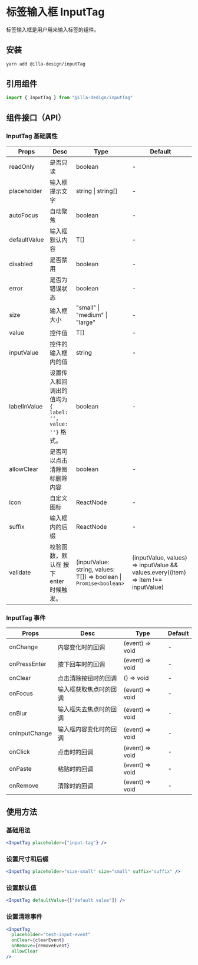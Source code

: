 # 标签输入框 InputTag

标签输入框是用户用来输入标签的组件。

## 安装

```bash
yarn add @illa-design/inputTag
```

## 引用组件

```jsx
import { InputTag } from "@illa-dedign/inputTag"
```

## 组件接口（API）

### InputTag 基础属性

| Props        | Desc                                                      | Type                                                               | Default                                                                           |
| ------------ | --------------------------------------------------------- | ------------------------------------------------------------------ | --------------------------------------------------------------------------------- |
| readOnly     | 是否只读                                                  | boolean                                                            | -                                                                                 |
| placeholder  | 输入框提示文字                                            | string \| string[]                                                 | -                                                                                 |
| autoFocus    | 自动聚焦                                                  | boolean                                                            | -                                                                                 |
| defaultValue | 输入框默认内容                                            | T[]                                                                | -                                                                                 |
| disabled     | 是否禁用                                                  | boolean                                                            | -                                                                                 |
| error        | 是否为错误状态                                            | boolean                                                            | -                                                                                 |
| size         | 输入框大小                                                | "small" \| "medium" \| "large"                                     | -                                                                                 |
| value        | 控件值                                                    | T[]                                                                | -                                                                                 |
| inputValue   | 控件的输入框内的值                                        | string                                                             | -                                                                                 |
| labelInValue | 设置传入和回调出的值均为 `{ label: '', value: ''}` 格式。 | boolean                                                            | -                                                                                 |
| allowClear   | 是否可以点击清除图标删除内容                              | boolean                                                            | -                                                                                 |
| icon         | 自定义图标                                                | ReactNode                                                          | -                                                                                 |
| suffix       | 输入框内的后缀                                            | ReactNode                                                          | -                                                                                 |
| validate     | 校验函数，默认在 按下 enter 时候触发。                    | (inputValue: string, values: T[]) => boolean \| `Promise<boolean>` | (inputValue, values) => inputValue && values.every((item) => item !== inputValue) |

### InputTag 事件

| Props         | Desc                   | Type            | Default |
| ------------- | ---------------------- | --------------- | ------- |
| onChange      | 内容变化时的回调       | (event) => void | -       |
| onPressEnter  | 按下回车时的回调       | (event) => void | -       |
| onClear       | 点击清除按钮时的回调   | () => void      | -       |
| onFocus       | 输入框获取焦点时的回调 | (event) => void | -       |
| onBlur        | 输入框失去焦点时的回调 | (event) => void | -       |
| onInputChange | 输入框内容变化时的回调 | (event) => void | -       |
| onClick       | 点击时的回调           | (event) => void | -       |
| onPaste       | 粘贴时的回调           | (event) => void | -       |
| onRemove      | 清除时的回调           | (event) => void | -       |

## 使用方法

### 基础用法

```jsx
<InputTag placeholder={"input-tag"} />
```

### 设置尺寸和后缀

```jsx
<InputTag placeholder="size-small" size="small" suffix="suffix" />
```

### 设置默认值

```jsx
<InputTag defaultValue={["default value"]} />
```

### 设置清除事件

```jsx
<InputTag
  placeholder="test-input-event"
  onClear={clearEvent}
  onRemove={removeEvent}
  allowClear
/>
```
